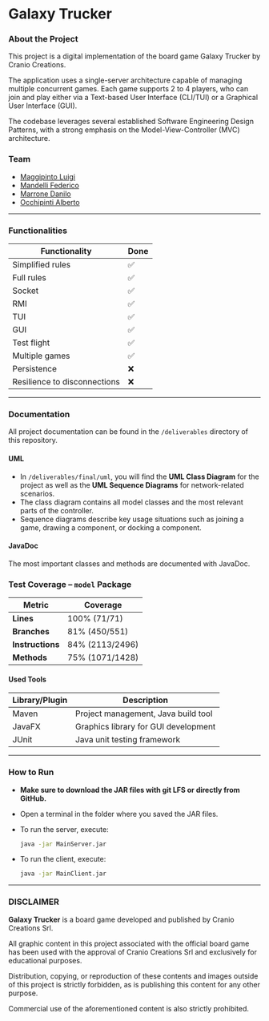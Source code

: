 # Galaxy Trucker

### About the Project
This project is a digital implementation of the board game Galaxy Trucker by Cranio Creations.

The application uses a single-server architecture capable of managing multiple concurrent games.
Each game supports 2 to 4 players, who can join and play either via a Text-based User Interface (CLI/TUI) or a Graphical User Interface (GUI).

The codebase leverages several established Software Engineering Design Patterns, with a strong emphasis on the Model-View-Controller (MVC) architecture.

### Team

* [Maggipinto Luigi](https://github.com/gigimaggi03)
* [Mandelli Federico](https://github.com/fedmand)
* [Marrone Danilo](https://github.com/Danilo2307)
* [Occhipinti Alberto](https://github.com/AlbertoOcchipinti)

---

### Functionalities

| Functionality                | Done |
| ---------------------------- | ---- |
| Simplified rules             | ✅    |
| Full rules                   | ✅    |
| Socket                       | ✅    |
| RMI                          | ✅    |
| TUI                          | ✅    |
| GUI                          | ✅    |
| Test flight                  | ✅    |
| Multiple games               | ✅    |
| Persistence                  | ❌    |
| Resilience to disconnections | ❌    |

---

### Documentation

All project documentation can be found in the `/deliverables` directory of this repository.

#### UML

* In `/deliverables/final/uml`, you will find the **UML Class Diagram** for the project as well as the **UML Sequence Diagrams** for network-related scenarios.
* The class diagram contains all model classes and the most relevant parts of the controller.
* Sequence diagrams describe key usage situations such as joining a game, drawing a component, or docking a component.

#### JavaDoc

The most important classes and methods are documented with JavaDoc.

### Test Coverage – `model` Package

| Metric           | Coverage         |
|------------------|-----------------|
| **Lines**        | 100% (71/71)    |
| **Branches**     | 81% (450/551)   |
| **Instructions** | 84% (2113/2496) |
| **Methods**      | 75% (1071/1428) |

#### Used Tools

| Library/Plugin | Description                          |
| -------------- | ------------------------------------ |
| Maven          | Project management, Java build tool  |
| JavaFX         | Graphics library for GUI development |
| JUnit          | Java unit testing framework          |

---

### How to Run

* **Make sure to download the JAR files with git LFS or directly from GitHub.**
* Open a terminal in the folder where you saved the JAR files.
* To run the server, execute:

  ```bash
  java -jar MainServer.jar
  ```
* To run the client, execute:

  ```bash
  java -jar MainClient.jar
  ```

---

### DISCLAIMER

**Galaxy Trucker** is a board game developed and published by Cranio Creations Srl.

All graphic content in this project associated with the official board game has been used with the approval of Cranio Creations Srl and exclusively for educational purposes.

Distribution, copying, or reproduction of these contents and images outside of this project is strictly forbidden, as is publishing this content for any other purpose.

Commercial use of the aforementioned content is also strictly prohibited.
